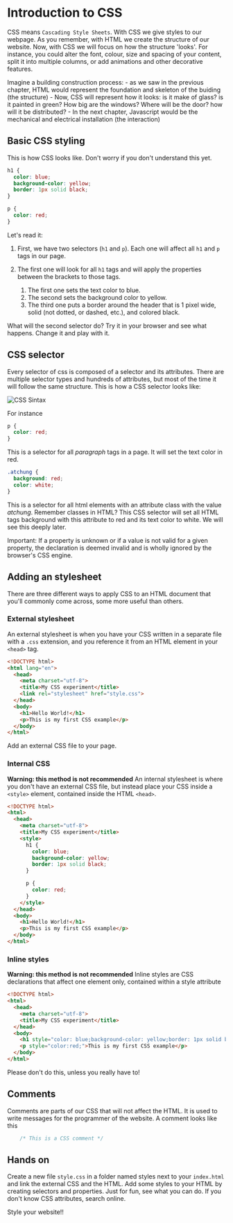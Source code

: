 # Introduction to CSS

CSS means `Cascading Style Sheets`. With CSS we give styles to our webpage. As you remember, with HTML we create the structure of our website. Now, with CSS we will focus on how the structure 'looks'. For instance, you could alter the font, colour, size and spacing of your content, split it into multiple columns, or add animations and other decorative features.

Imagine a building construction process:
    - as we saw in the previous chapter, HTML would represent the foundation and skeleton of the buiding (the structure)
    - Now, CSS will represent how it looks: is it make of glass? is it painted in green? How big are the windows? Where will be the door? how will it be distributed?
    - In the next chapter, Javascript would be the mechanical and electrical installation (the interaction)

## Basic CSS styling


This is how CSS looks like. Don't worry if you don't understand this yet.

```css
h1 {
  color: blue;
  background-color: yellow;
  border: 1px solid black;
}

p {
  color: red;
}
```

Let's read it:

1. First, we have two selectors (`h1` and `p`). Each one will affect all `h1` and `p` tags in our page.
1. The first one will look for all `h1` tags and will apply the properties between the brackets to those tags.

    1. The first one sets the text color to blue.
    1. The second sets the background color to yellow.
    1. The third one puts a border around the header that is 1 pixel wide, solid (not dotted, or dashed, etc.), and colored black.

What will the second selector do?
Try it in your browser and see what happens. Change it and play with it.

## CSS selector

Every selector of css is composed of a selector and its attributes. There are multiple selector types and hundreds of attributes, but most of the time it will follow the same structure.
This is how a CSS selector looks like:

![CSS Sintax](/curriculum/02-css/assets/css-sintax.png "CSS Sintax")

For instance

```css
p {
  color: red;
}
 ```

 This is a selector for all _paragraph_ tags in a page. It will set the text color in red.

```css
.atchung {
  background: red;
  color: white;
}
 ```

This is a selector for all html elements with an attribute class with the value _atchung_. Remember classes in HTML? This CSS selector will set all HTML tags background with this attribute to red and its text color to white. We will see this deeply later.

Important: If a property is unknown or if a value is not valid for a given property, the declaration is deemed invalid and is wholly ignored by the browser's CSS engine.

## Adding an stylesheet

There are three different ways to apply CSS to an HTML document that you'll commonly come across, some more useful than others.

### External stylesheet

An external stylesheet is when you have your CSS written in a separate file with a `.css` extension, and you reference it from an HTML <link> element in your `<head>` tag.

```html
<!DOCTYPE html>
<html lang="en">
  <head>
    <meta charset="utf-8">
    <title>My CSS experiment</title>
    <link rel="stylesheet" href="style.css">
  </head>
  <body>
    <h1>Hello World!</h1>
    <p>This is my first CSS example</p>
  </body>
</html>
```

Add an external CSS file to your page.

### Internal CSS

**Warning: this method is not recommended**
An internal stylesheet is where you don't have an external CSS file, but instead place your CSS inside a `<style>` element, contained inside the HTML `<head>`.

```html
<!DOCTYPE html>
<html>
  <head>
    <meta charset="utf-8">
    <title>My CSS experiment</title>
    <style>
      h1 {
        color: blue;
        background-color: yellow;
        border: 1px solid black;
      }

      p {
        color: red;
      }
    </style>
  </head>
  <body>
    <h1>Hello World!</h1>
    <p>This is my first CSS example</p>
  </body>
</html>
```

### Inline styles

**Warning: this method is not recommended**
Inline styles are CSS declarations that affect one element only, contained within a style attribute

```html
<!DOCTYPE html>
<html>
  <head>
    <meta charset="utf-8">
    <title>My CSS experiment</title>
  </head>
  <body>
    <h1 style="color: blue;background-color: yellow;border: 1px solid black;">Hello World!</h1>
    <p style="color:red;">This is my first CSS example</p>
  </body>
</html>
```

Please don't do this, unless you really have to!

## Comments

Comments are parts of our CSS that will not affect the HTML. It is used to write messages for the programmer of the website. A comment looks like this

```css
    /* This is a CSS comment */
```

## Hands on

Create a new file `style.css` in a folder named styles next to your `index.html` and link the external CSS and the HTML. Add some styles to your HTML by creating selectors and properties. Just for fun, see what you can do. If you don't know CSS attributes, search online.

Style your website!!
